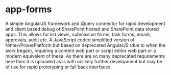 # app-forms

A simple AngularJS framework and jQuery connector for rapid development and client based debug of SharePoint hosted and SharePoint data stored apps. This allows for list views, submission forms, task forms, emails, approvals, audit etc. A JavaScript coded simplified version of Nintex/PowerPlatform but based on deprecated AngularJS (due to when the work began), requiring a content web part or script editor web part or a modern equivelent of these. As there are so many deprecated requirements here then it is uploaded as is with unlikely further development but may be of use for rapid prototyping or fall back interfaces.
